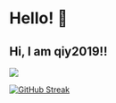 # Hello! 👋

Hi, I am qiy2019!!
----
![](https://komarev.com/ghpvc/?username=qiy2019&color=f567db)

[![GitHub Streak](https://github-readme-streak-stats.herokuapp.com/?user=qiy2019&theme=cobalt)](https://git.io/streak-stats)
